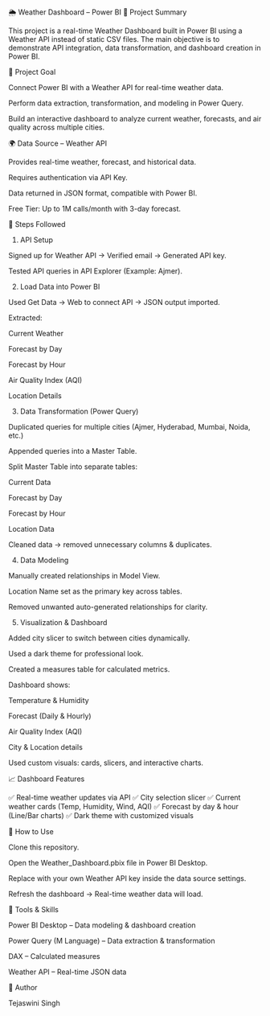 🌦 Weather Dashboard – Power BI
📌 Project Summary

This project is a real-time Weather Dashboard built in Power BI using a Weather API instead of static CSV files.
The main objective is to demonstrate API integration, data transformation, and dashboard creation in Power BI.

🎯 Project Goal

Connect Power BI with a Weather API for real-time weather data.

Perform data extraction, transformation, and modeling in Power Query.

Build an interactive dashboard to analyze current weather, forecasts, and air quality across multiple cities.

🌍 Data Source – Weather API

Provides real-time weather, forecast, and historical data.

Requires authentication via API Key.

Data returned in JSON format, compatible with Power BI.

Free Tier: Up to 1M calls/month with 3-day forecast.

🔑 Steps Followed
1. API Setup

Signed up for Weather API → Verified email → Generated API key.

Tested API queries in API Explorer (Example: Ajmer).

2. Load Data into Power BI

Used Get Data → Web to connect API → JSON output imported.

Extracted:

Current Weather

Forecast by Day

Forecast by Hour

Air Quality Index (AQI)

Location Details

3. Data Transformation (Power Query)

Duplicated queries for multiple cities (Ajmer, Hyderabad, Mumbai, Noida, etc.)

Appended queries into a Master Table.

Split Master Table into separate tables:

Current Data

Forecast by Day

Forecast by Hour

Location Data

Cleaned data → removed unnecessary columns & duplicates.

4. Data Modeling

Manually created relationships in Model View.

Location Name set as the primary key across tables.

Removed unwanted auto-generated relationships for clarity.

5. Visualization & Dashboard

Added city slicer to switch between cities dynamically.

Used a dark theme for professional look.

Created a measures table for calculated metrics.

Dashboard shows:

Temperature & Humidity

Forecast (Daily & Hourly)

Air Quality Index (AQI)

City & Location details

Used custom visuals: cards, slicers, and interactive charts.

📈 Dashboard Features

✅ Real-time weather updates via API
✅ City selection slicer
✅ Current weather cards (Temp, Humidity, Wind, AQI)
✅ Forecast by day & hour (Line/Bar charts)
✅ Dark theme with customized visuals

🚀 How to Use

Clone this repository.

Open the Weather_Dashboard.pbix file in Power BI Desktop.

Replace with your own Weather API key inside the data source settings.

Refresh the dashboard → Real-time weather data will load.

📌 Tools & Skills

Power BI Desktop – Data modeling & dashboard creation

Power Query (M Language) – Data extraction & transformation

DAX – Calculated measures

Weather API – Real-time JSON data

📜 Author

Tejaswini Singh

